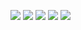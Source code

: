 
![](https://github.com/AntoinePaulay/Checkpoint-1/blob/be1f8477769547f7efe8232518b2e5290a759633/image/Capture%20d'%C3%A9cran%202024-10-25%20092409.png)
![](https://github.com/AntoinePaulay/Checkpoint-1/blob/be1f8477769547f7efe8232518b2e5290a759633/image/Capture%20d'%C3%A9cran%202024-10-25%20092531.png)
![](https://github.com/AntoinePaulay/Checkpoint-1/blob/be1f8477769547f7efe8232518b2e5290a759633/image/Capture%20d'%C3%A9cran%202024-10-25%20092758.png)
![](https://github.com/AntoinePaulay/Checkpoint-1/blob/be1f8477769547f7efe8232518b2e5290a759633/image/Capture%20d'%C3%A9cran%202024-10-25%20093355.png)
![](https://github.com/AntoinePaulay/Checkpoint-1/blob/ffc9095d8b91ca0c27add213fd435bd6d1c0161f/image/Capture%20d'%C3%A9cran%202024-10-25%20095124.png)
